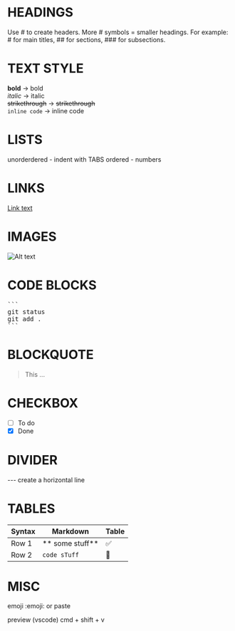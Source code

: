 # HEADINGS

Use # to create headers.
More # symbols = smaller headings.
For example: # for main titles, ## for sections, ### for subsections.

# TEXT STYLE

**bold**         → bold  
*italic*         → italic  
~~strikethrough~~ → ~~strikethrough~~  
`inline code`    → inline code

# LISTS

unorderdered - indent with TABS
ordered - numbers

# LINKS

[Link text](https://example.com)

# IMAGES

![Alt text](image-url.jpg)

# CODE BLOCKS

<pre>
```
git status
git add .
```
</pre>

# BLOCKQUOTE

> This ...

# CHECKBOX

- [ ] To do
- [x] Done

# DIVIDER

--- create a horizontal line

# TABLES

| Syntax | Markdown        | Table |
|--------|-----------------|-------|
| Row 1  | ** some stuff** | ✅    |
| Row 2  | `code sTuff`    | 🧠    |

# MISC

emoji :emoji: 
or paste

preview (vscode) cmd + shift + v